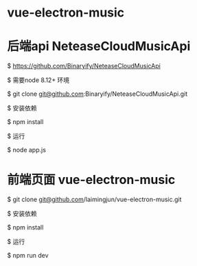 # vue-electron-music

# 后端api NeteaseCloudMusicApi

$ https://github.com/Binaryify/NeteaseCloudMusicApi

$ 需要node 8.12+ 环境

$ git clone git@github.com:Binaryify/NeteaseCloudMusicApi.git

$ 安装依赖

$ npm install

$ 运行

$ node app.js



# 前端页面 vue-electron-music 
$ git clone git@github.com/laimingjun/vue-electron-music.git

$ 安装依赖

$ npm install


$ 运行

$ npm run dev
